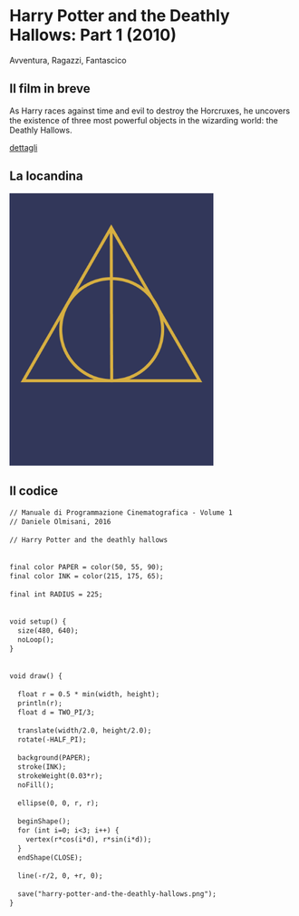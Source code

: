 # Harry Potter and the Deathly Hallows: Part 1 (2010)

Avventura, Ragazzi, Fantascico

## Il film in breve
As Harry races against time and evil to destroy the Horcruxes, he uncovers the existence of three most powerful objects in the wizarding world: the Deathly Hallows.

[dettagli](https://www.imdb.com/title/tt0926084/)

## La locandina
<img src="harry-potter-and-the-deathly-hallows.png"  width="360px" title="Harry Potter and the Deathly Hallows: Part 1">


## Il codice
```processing
// Manuale di Programmazione Cinematografica - Volume 1
// Daniele Olmisani, 2016

// Harry Potter and the deathly hallows


final color PAPER = color(50, 55, 90);
final color INK = color(215, 175, 65);

final int RADIUS = 225;


void setup() {
  size(480, 640);
  noLoop();
}


void draw() {
  
  float r = 0.5 * min(width, height);
  println(r);
  float d = TWO_PI/3;
  
  translate(width/2.0, height/2.0);
  rotate(-HALF_PI);
  
  background(PAPER);
  stroke(INK);
  strokeWeight(0.03*r);
  noFill();
  
  ellipse(0, 0, r, r);

  beginShape();
  for (int i=0; i<3; i++) {
    vertex(r*cos(i*d), r*sin(i*d));
  }
  endShape(CLOSE);
  
  line(-r/2, 0, +r, 0);
  
  save("harry-potter-and-the-deathly-hallows.png");
}
```
